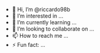 - 👋 Hi, I’m @riccardo98b
- 👀 I’m interested in ...
- 🌱 I’m currently learning ...
- 💞️ I’m looking to collaborate on ...
- 📫 How to reach me ...
- ⚡ Fun fact: ...

<!---
riccardo98b/riccardo98b is a ✨ special ✨ repository because its `README.md` (this file) appears on your GitHub profile.
You can click the Preview link to take a look at your changes.
--->
